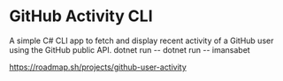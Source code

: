 # GitHub Activity CLI

A simple C# CLI app to fetch and display recent activity of a GitHub user using the GitHub public API.
dotnet run -- <username>
dotnet run -- imansabet


https://roadmap.sh/projects/github-user-activity
